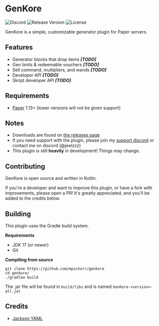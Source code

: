 # GenKore

![Discord](https://img.shields.io/discord/1196201722578735275?label=discord&color=7289DA)
![Release Version](https://img.shields.io/github/v/release/mpschorr/GenKore)
![License](https://img.shields.io/github/license/mpschorr/GenKore)

GenKore is a simple, customizable generator plugin for Paper servers.

## Features

- Generator blocks that drop items **_[TODO]_**
- Gen limits & redeemable vouchers **_[TODO]_**
- Sell command, multipliers, and wands **_[TODO]_**
- Developer API **_[TODO]_**
- Skript developer API **_[TODO]_**

## Requirements

- [Paper](https://papermc.io/downloads/paper) 1.13+ (lower versions will not be given support)

[//]: # (- [Vault]&#40;https://github.com/MilkBowl/Vault/releases/tag/1.7.3&#41;)

[//]: # (- A Vault economy manager &#40;[EssentialsX]&#40;https://github.com/EssentialsX/Essentials&#41; is officially supported&#41;)

[//]: # (*Optional*)

[//]: # (- [PlaceholderAPI]&#40;https://www.spigotmc.org/resources/placeholderapi.6245/&#41; &#40;Adds placeholders&#41;)

## Notes
- Downloads are found on [the releases page](https://github.com/mpschorr/GenKore/releases)
- If you need support with the plugin, please join my [support discord](https://discord.gg/xnxVVNXnjd) or contact me on discord (@jeelzzz)
- This plugin is still **heavily** in development! Things may change.

## Contributing

GenKore is open source and written in Kotlin.

If you're a developer and want to improve this plugin, or have a fork with improvements, please open a PR! It's greatly appreciated, and you'll be added to the credits below.

## Building

This plugin uses the Gradle build system.

**Requirements**
- JDK 17 (or newer)
- Git

**Compiling from source**
```shell
git clone https://github.com/mpschorr/genkore
cd genkore/
./gradlew build
```

The .jar file will be found in `build/libs` and is named `GenKore-<version>-all.jar`

## Credits

- [Jackson YAML](https://github.com/FasterXML/jackson)
